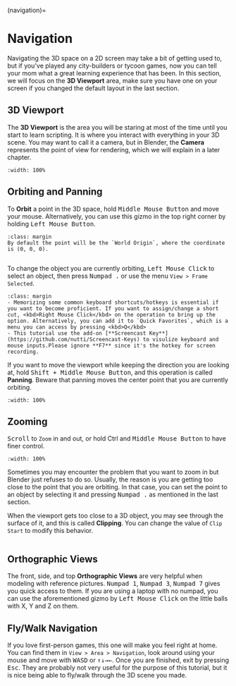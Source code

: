(navigation)=

# Navigation

Navigating the 3D space on a 2D screen may take a bit of getting used to, but if you've played any city-builders or tycoon games, now you can tell your mom what a great learning experience that has been. In this section, we will focus on the **3D Viewport** area, make sure you have one on your screen if you changed the default layout in the last section.

## 3D Viewport

The **3D Viewport** is the area you will be staring at most of the time until you start to learn scripting. It is where you interact with everything in your 3D scene. You may want to call it a camera, but in Blender, the **Camera** represents the point of view for rendering, which we will explain in a later chapter.

```{figure} ../../assets/UI/3D_viewport.PNG
:width: 100%
```

## Orbiting and Panning

To **Orbit** a point in the 3D space, hold <kbd>Middle Mouse Button</kbd> and move your mouse. Alternatively, you can use this gizmo in the top right corner by holding <kbd>Left Mouse Button</kbd>.

```{tip}
:class: margin
By default the point will be the `World Origin`, where the coordinate is (0, 0, 0).
```

```{figure} ../../assets/UI/gizmo_1.png

```

To change the object you are currently orbiting, <kbd>Left Mouse Click</kbd> to select an object, then press <kbd>Numpad .</kbd> or use the menu `View > Frame Selected`.

```{tip}
:class: margin
- Memorizing some common keyboard shortcuts/hotkeys is essential if you want to become proficient. If you want to assign/change a short cut, <kbd>Right Mouse Click</kbd> on the operation to bring up the option. Alternatively, you can add it to `Quick Favorites`, which is a menu you can access by pressing <kbd>Q</kbd>
- This tutorial use the add-on [**Screencast Key**](https://github.com/nutti/Screencast-Keys) to visulize keyboard and mouse inputs.Please ignore **F7** since it's the hotkey for screen recording.
```

If you want to move the viewport while keeping the direction you are looking at, hold <kbd>Shift + Middle Mouse Button</kbd>, and this operation is called **Panning**. Beware that panning moves the center point that you are currently orbiting.

```{figure} ../../assets/UI/viewport_orbit_pan.gif
:width: 100%
```

## Zooming

<kbd>Scroll</kbd> to `Zoom` in and out, or hold Ctrl</kbd> and <kbd>Middle Mouse Button</kbd> to have finer control.

```{figure} ../../assets/UI/zoom.gif
:width: 100%
```

Sometimes you may encounter the problem that you want to zoom in but Blender just refuses to do so. Usually, the reason is you are getting too close to the point that you are orbiting. In that case, you can set the point to an object by selecting it and pressing <kbd>Numpad .</kbd> as mentioned in the last section.

When the viewport gets too close to a 3D object, you may see through the surface of it, and this is called **Clipping**. You can change the value of `Clip Start` to modify this behavior.

```{figure} ../../assets/UI/zoom_clip.PNG

```

## Orthographic Views

The front, side, and top **Orthographic Views** are very helpful when modeling with reference pictures. <kbd>Numpad 1</kbd>, <kbd>Numpad 3</kbd>, <kbd>Numpad 7</kbd> gives you quick access to them. If you are using a laptop with no numpad, you can use the aforementioned gizmo by <kbd>Left Mouse Click</kbd> on the little balls with X, Y and Z on them.

## Fly/Walk Navigation

If you love first-person games, this one will make you feel right at home. You can find them in `View > Area > Navigation`, look around using your mouse and move with <kbd>W</kbd><kbd>A</kbd><kbd>S</kbd><kbd>D</kbd> or <kbd>↑</kbd><kbd>↓</kbd><kbd>→</kbd><kbd>←</kbd>. Once you are finished, exit by pressing <kbd>Esc</kbd>. They are probably not very useful for the purpose of this tutorial, but it is nice being able to fly/walk through the 3D scene you made.
